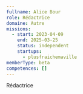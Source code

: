 ```yaml
---
fullname: Alice Bour
role: Rédactrice
domaine: Autre
missions:
  - start: 2023-04-09
    end: 2025-03-25
    status: independent
    startups:
      - plusfraichemaville
memberType: beta
competences: []
---
```

Rédactrice